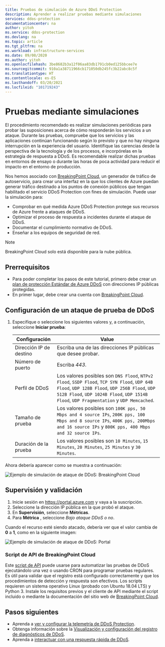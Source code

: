 ```yaml
---
title: Pruebas de simulación de Azure DDoS Protection
description: Aprender a realizar pruebas mediante simulaciones
services: ddos-protection
documentationcenter: na
author: yitoh
ms.service: ddos-protection
ms.devlang: na
ms.topic: article
ms.tgt_pltfrm: na
ms.workload: infrastructure-services
ms.date: 09/08/2020
ms.author: yitoh
ms.openlocfilehash: 3be8682b3a12f06aa83db1791cb0ed125bbcee7e
ms.sourcegitcommit: 910a1a38711966cb171050db245fc3b22abc8c5f
ms.translationtype: HT
ms.contentlocale: es-ES
ms.lasthandoff: 03/20/2021
ms.locfileid: "101719243"
---
```

# <a name="test-through-simulations"></a>Pruebas mediante simulaciones

El procedimiento recomendado es realizar simulaciones periódicas para probar las suposiciones acerca de cómo responderán los servicios a un ataque. Durante las pruebas, compruebe que los servicios y las aplicaciones continúan funcionando según lo previsto y que no hay ninguna interrupción en la experiencia del usuario. Identifique las carencias desde la perspectiva de la tecnología y de los procesos, e incorpórelas en la estrategia de respuesta a DDoS. Es recomendable realizar dichas pruebas en entornos de ensayo o durante las horas de poca actividad para reducir el impacto en el entorno de producción.

Nos hemos asociado con [BreakingPoint Cloud](https://www.ixiacom.com/products/breakingpoint-cloud), un generador de tráfico de autoservicio, para crear una interfaz en la que los clientes de Azure puedan generar tráfico destinado a los puntos de conexión públicos que tengan habilitado el servicio DDoS Protection con fines de simulación. Puede usar la simulación para:

- Comprobar en qué medida Azure DDoS Protection protege sus recursos de Azure frente a ataques de DDoS.
- Optimizar el proceso de respuesta a incidentes durante el ataque de DDoS.
- Documentar el cumplimiento normativo de DDoS.
- Enseñar a los equipos de seguridad de red.

> [!NOTE]
> BreakingPoint Cloud solo está disponible para la nube pública.

## <a name="prerequisites"></a>Prerrequisitos

- Para poder completar los pasos de este tutorial, primero debe crear un [plan de protección Estándar de Azure DDoS](manage-ddos-protection.md) con direcciones IP públicas protegidas.
- En primer lugar, debe crear una cuenta con [BreakingPoint Cloud](http://breakingpoint.cloud/). 

## <a name="configure-a-ddos-test-attack"></a>Configuración de un ataque de prueba de DDoS

1. Especifique o seleccione los siguientes valores y, a continuación, seleccione **Iniciar prueba**:

    |Configuración        |Value                                              |
    |---------      |---------                                          |
    |Dirección IP de destino           | Escriba una de las direcciones IP públicas que desee probar.                     |
    |Número de puerto   | Escriba _443_.                       |
    |Perfil de DDoS | Los valores posibles son `DNS Flood`, `NTPv2 Flood`, `SSDP Flood`, `TCP SYN Flood`, `UDP 64B Flood`, `UDP 128B Flood`, `UDP 256B Flood`, `UDP 512B Flood`, `UDP 1024B Flood`, `UDP 1514B Flood`, `UDP Fragmentation` y `UDP Memcached`.|
    |Tamaño de prueba       | Los valores posibles son `100K pps, 50 Mbps and 4 source IPs`, `200K pps, 100 Mbps and 8 source IPs`, `400K pps, 200Mbps and 16 source IPs` y `800K pps, 400 Mbps and 32 source IPs`.                                  |
    |Duración de la prueba | Los valores posibles son `10 Minutes`, `15 Minutes`, `20 Minutes`, `25 Minutes` y `30 Minutes`.|

Ahora debería aparecer como se muestra a continuación:

![Ejemplo de simulación de ataque de DDoS: BreakingPoint Cloud](./media/ddos-attack-simulation/ddos-attack-simulation-example-1.png)

## <a name="monitor-and-validate"></a>Supervisión y validación

1. Inicie sesión en https://portal.azure.com y vaya a la suscripción.
1. Seleccione la dirección IP pública en la que probó el ataque.
1. En **Supervisión**, seleccione **Métricas**.
1. Para **Métrica** , seleccione _Bajo ataque DDoS o no_.

Cuando el recurso esté siendo atacado, debería ver que el valor cambia de **0** a **1**, como en la siguiente imagen:

![Ejemplo de simulación de ataque de DDoS: Portal](./media/ddos-attack-simulation/ddos-attack-simulation-example-2.png)

### <a name="breakingpoint-cloud-api-script"></a>Script de API de BreakingPoint Cloud

Este [script de API](https://aka.ms/ddosbreakingpoint) puede usarse para automatizar las pruebas de DDoS ejecutándolo una vez o usando CRON para programar pruebas regulares. Es útil para validar que el registro está configurado correctamente y que los procedimientos de detección y respuesta son efectivos. Los scripts requieren un sistema operativo Linux (probado con Ubuntu 18.04 LTS) y Python 3. Instale los requisitos previos y el cliente de API mediante el script incluido o mediante la documentación del sitio web de [BreakingPoint Cloud](http://breakingpoint.cloud/).

## <a name="next-steps"></a>Pasos siguientes

- Aprenda a [ver y configurar la telemetría de DDoS Protection](telemetry.md).
- Obtenga información sobre la [Visualización y configuración del registro de diagnósticos de DDoS](diagnostic-logging.md).
- Aprenda a [interactuar con una respuesta rápida de DDoS](ddos-rapid-response.md).
